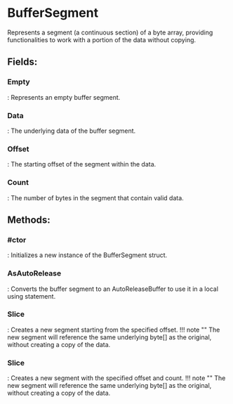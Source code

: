 # BufferSegment

Represents a segment (a continuous section) of a byte array, providing functionalities to  work with a portion of the data without copying. 

## **Fields**:
### **Empty**
: Represents an empty buffer segment. 
### **Data**
: The underlying data of the buffer segment. 
### **Offset**
: The starting offset of the segment within the data. 
### **Count**
: The number of bytes in the segment that contain valid data. 
## **Methods**:

### **#ctor**
: Initializes a new instance of the BufferSegment struct. 

### **AsAutoRelease**
: Converts the buffer segment to an AutoReleaseBuffer to use it in a local using statement. 

### **Slice**
: Creates a new segment starting from the specified offset. 
	!!! note ""
		The new segment will reference the same underlying byte[] as the original, without creating a copy of the data.


### **Slice**
: Creates a new segment with the specified offset and count. 
	!!! note ""
		The new segment will reference the same underlying byte[] as the original, without creating a copy of the data.
